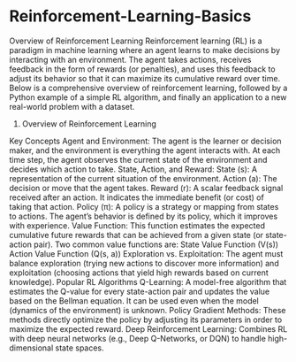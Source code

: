 # Reinforcement-Learning-Basics
Overview of Reinforcement Learning
Reinforcement learning (RL) is a paradigm in machine learning where an agent learns to make decisions by interacting with an environment. The agent takes actions, receives feedback in the form of rewards (or penalties), and uses this feedback to adjust its behavior so that it can maximize its cumulative reward over time. Below is a comprehensive overview of reinforcement learning, followed by a Python example of a simple RL algorithm, and finally an application to a new real-world problem with a dataset.

1. Overview of Reinforcement Learning

Key Concepts
Agent and Environment:
The agent is the learner or decision maker, and the environment is everything the agent interacts with. At each time step, the agent observes the current state of the environment and decides which action to take.
State, Action, and Reward:
State (s): A representation of the current situation of the environment.
Action (a): The decision or move that the agent takes.
Reward (r): A scalar feedback signal received after an action. It indicates the immediate benefit (or cost) of taking that action.
Policy (π):
A policy is a strategy or mapping from states to actions. The agent’s behavior is defined by its policy, which it improves with experience.
Value Function:
This function estimates the expected cumulative future rewards that can be achieved from a given state (or state-action pair). Two common value functions are:
State Value Function (V(s))
Action Value Function (Q(s, a))
Exploration vs. Exploitation:
The agent must balance exploration (trying new actions to discover more information) and exploitation (choosing actions that yield high rewards based on current knowledge).
Popular RL Algorithms
Q-Learning:
A model-free algorithm that estimates the Q-value for every state-action pair and updates the value based on the Bellman equation. It can be used even when the model (dynamics of the environment) is unknown.
Policy Gradient Methods:
These methods directly optimize the policy by adjusting its parameters in order to maximize the expected reward.
Deep Reinforcement Learning:
Combines RL with deep neural networks (e.g., Deep Q-Networks, or DQN) to handle high-dimensional state spaces.

